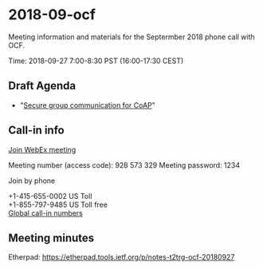 # 2018-09-ocf

Meeting information and materials for the Septermber 2018 phone call with OCF.

Time: 2018-09-27 7:00-8:30 PST (16:00-17:30 CEST)

## Draft Agenda

* "[Secure group communication for CoAP](https://tools.ietf.org/html/draft-ietf-core-oscore-groupcomm-02)" 
 
## Call-in info

[Join WebEx meeting](https://openconnectivity.webex.com/openconnectivity/j.php?MTID=m8c8f804d3cfbe20809bfc64c4cea663f)

Meeting number (access code): 928 573 329
Meeting password: 1234    
 
Join by phone  

+1-415-655-0002 US Toll  
+1-855-797-9485 US Toll free  
[Global call-in numbers](https://openconnectivity.webex.com/openconnectivity/globalcallin.php?serviceType=MC&ED=662952832&tollFree=1)


## Meeting minutes

Etherpad: https://etherpad.tools.ietf.org/p/notes-t2trg-ocf-20180927
